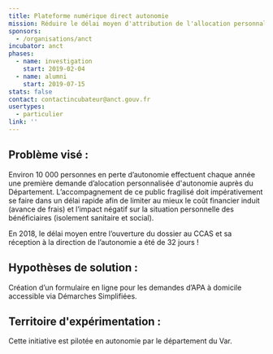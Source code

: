 ```yaml
---
title: Plateforme numérique direct autonomie
mission: Réduire le délai moyen d'attribution de l'allocation personnalisée d'autonomie
sponsors:
  - /organisations/anct
incubator: anct
phases:
  - name: investigation
    start: 2019-02-04
  - name: alumni
    start: 2019-07-15
stats: false
contact: contactincubateur@anct.gouv.fr
usertypes:
  - particulier
link: ''
---
```

## Problème visé :
Environ 10 000 personnes en perte d’autonomie effectuent chaque année une première demande d’alocation personnalisée d'autonomie auprès du Département.
L’accompagnement de ce public fragilisé doit impérativement se faire dans un délai rapide afin de limiter au mieux le coût financier induit (avance de frais) et l’impact négatif sur la situation personnelle des bénéficiaires (isolement sanitaire et social).

En 2018, le délai moyen entre l’ouverture du dossier au CCAS et sa réception à la direction de l’autonomie a été de 32 jours !

## Hypothèses de solution : 
Création d’un formulaire en ligne pour les demandes d’APA à domicile accessible via Démarches Simplifiées.

## Territoire d'expérimentation : 
Cette initiative est pilotée en autonomie par le département du Var.
